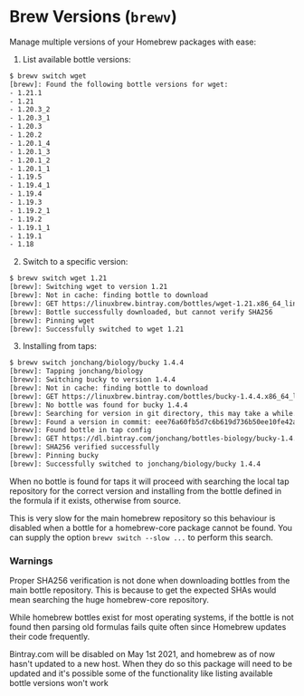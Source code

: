 # Brew Versions (`brewv`)

Manage multiple versions of your Homebrew packages with ease:

1. List available bottle versions:
```bash
$ brewv switch wget
[brewv]: Found the following bottle versions for wget:
- 1.21.1
- 1.21
- 1.20.3_2
- 1.20.3_1
- 1.20.3
- 1.20.2
- 1.20.1_4
- 1.20.1_3
- 1.20.1_2
- 1.20.1_1
- 1.19.5
- 1.19.4_1
- 1.19.4
- 1.19.3
- 1.19.2_1
- 1.19.2
- 1.19.1_1
- 1.19.1
- 1.18
```

2. Switch to a specific version:
```bash
$ brewv switch wget 1.21
[brewv]: Switching wget to version 1.21
[brewv]: Not in cache: finding bottle to download
[brewv]: GET https://linuxbrew.bintray.com/bottles/wget-1.21.x86_64_linux.bottle.tar.gz
[brewv]: Bottle successfully downloaded, but cannot verify SHA256
[brewv]: Pinning wget
[brewv]: Successfully switched to wget 1.21
```

3. Installing from taps:
```bash
$ brewv switch jonchang/biology/bucky 1.4.4
[brewv]: Tapping jonchang/biology
[brewv]: Switching bucky to version 1.4.4
[brewv]: Not in cache: finding bottle to download
[brewv]: GET https://linuxbrew.bintray.com/bottles/bucky-1.4.4.x86_64_linux.bottle.tar.gz
[brewv]: No bottle was found for bucky 1.4.4
[brewv]: Searching for version in git directory, this may take a while...
[brewv]: Found a version in commit: eee76a60fb5d7c6b619d736b50ee10fe42a9c73c
[brewv]: Found bottle in tap config
[brewv]: GET https://dl.bintray.com/jonchang/bottles-biology/bucky-1.4.4.x86_64_linux.bottle.tar.gz
[brewv]: SHA256 verified successfully
[brewv]: Pinning bucky
[brewv]: Successfully switched to jonchang/biology/bucky 1.4.4
```

When no bottle is found for taps it will proceed with searching the
local tap repository for the correct version and installing from the bottle
defined in the formula if it exists, otherwise from source.

This is very slow for the main homebrew repository so this behaviour is disabled
when a bottle for a homebrew-core package cannot be found. You can supply
the option `brewv switch --slow ...`  to perform this search.

### Warnings
Proper SHA256 verification is not done when downloading bottles from the
main bottle repository. This is because to get the expected SHAs would mean searching
the huge homebrew-core repository.

While homebrew bottles exist for most operating
systems, if the bottle is not found then parsing old formulas fails quite often
since Homebrew updates their code frequently.

Bintray.com will be disabled on May 1st 2021, and homebrew as of now hasn't updated to a new host. When
they do so this package will need to be updated and it's possible some of the
functionality like listing available bottle versions won't work
